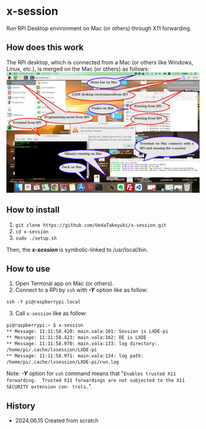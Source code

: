 # x-session
Run RPi Desktop environment on Mac (or others) through X11 forwarding.

## How does this work
The RPi desktop, which is connected from a Mac (or others like Windows, Linux, etc.), is merged on the Mac (or others) as follows:
![](pics/HowRPiDesktopMergedOnMac.jpg)

## How to install
1. ```git clone https://github.com/UedaTakeyuki/x-session.git```
2. ```cd x-session```
3. ```sudo ./setup.sh```

Then, the ***x-session*** is symbolic-linked to /usr/local/bin.

## How to use
1. Open Terminal app on Mac (or others).
2. Connect to a RPi by ```ssh``` with ***-Y*** option like as follow:
```
ssh -Y pi@raspberrypi.local
```
3. Call ```x-session``` like as follow:
```
pi@raspberrypi:~ $ x-session
** Message: 11:11:58.420: main.vala:101: Session is LXDE-pi
** Message: 11:11:58.423: main.vala:102: DE is LXDE
** Message: 11:11:58.970: main.vala:133: log directory: /home/pi/.cache/lxsession/LXDE-pi
** Message: 11:11:58.971: main.vala:134: log path: /home/pi/.cache/lxsession/LXDE-pi/run.log
```

Note: ***-Y*** option for ```ssh``` command means that "```Enables trusted X11 forwarding.  Trusted X11 forwardings are not subjected to the X11 SECURITY extension con‐
             trols.```".
## History
- 2024.06.15 Created from scratch
